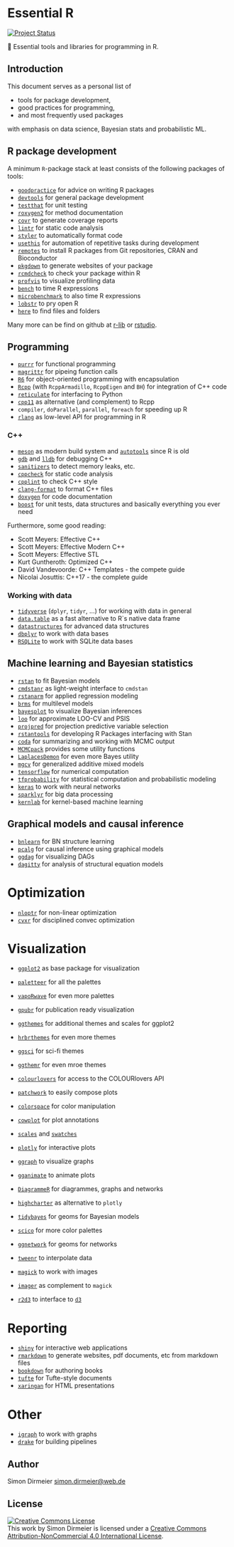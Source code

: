 # Essential R

[![Project Status](http://www.repostatus.org/badges/latest/concept.svg)](http://www.repostatus.org/#concept)

:rocket: Essential tools and libraries for programming in R.

## Introduction

This document serves as a personal list of

* tools for package development,
* good practices for programming,
* and most frequently used packages

with emphasis on data science, Bayesian stats and probabilistic ML.

## R package development

A minimum `R`-package stack at least consists of the following packages of tools:

- [`goodpractice`](https://github.com/MangoTheCat/goodpractice) for advice on writing R packages
- [`devtools`](https://github.com/r-lib/devtools) for general package development
- [`testthat`](https://github.com/r-lib/testthat) for unit testing
- [`roxygen2`](https://github.com/r-lib/testthat) for method documentation
- [`covr`](https://github.com/r-lib/covr) to generate coverage reports
- [`lintr`](https://github.com/jimhester/lintr) for static code analysis
- [`styler`](https://github.com/r-lib/styler) to automatically format code
- [`usethis`](https://github.com/r-lib/usethis) for automation of repetitive tasks during development
- [`remotes`](https://github.com/r-lib/remotes) to install R packages from Git repositories, CRAN and Bioconductor
- [`pkgdown`](https://github.com/r-lib/pkgdown) to generate websites of your package
- [`rcmdcheck`](https://github.com/r-lib/pkgdown) to check your package within R
- [`profvis`](https://github.com/rstudio/profvis) to visualize profiling data
- [`bench`](https://github.com/r-lib/bench) to time R expressions
- [`microbenchmark`](https://github.com/r-lib/bench) to also time R expressions
- [`lobstr`](https://github.com/r-lib/lobstr) to pry open R
- [`here`](https://github.com/r-lib/here) to find files and folders

Many more can be find on github at [r-lib](https://github.com/r-lib) or [rstudio](https://github.com/rstudio/).

## Programming

- [`purrr`](https://github.com/tidyverse/purrr) for functional programming
- [`magrittr`](https://github.com/tidyverse/magrittr) for pipeing function calls
- [`R6`](https://github.com/r-lib/R6) for object-oriented programming with encapsulation
- [`Rcpp`](https://github.com/RcppCore/Rcpp) (with `RcppArmadillo`, `RcppEigen` and `BH`) for integration of C++ code
- [`reticulate`](https://github.com/rstudio/reticulate) for interfacing to Python
- [`cpp11`](https://github.com/r-lib/cpp11) as alternative (and complement) to Rcpp
- `compiler`, `doParallel`, `parallel`, `foreach` for speeding up R
- [`rlang`](https://github.com/dirmeier/datastructures) as low-level API for programming in R

### C++

- [`meson`](https://mesonbuild.com/) as modern build system and [`autotools`](https://www.gnu.org/software/automake/manual/html_node/Autotools-Introduction.html) since R is old
- [`gdb`](https://www.gnu.org/software/gdb/) and [`lldb`](https://lldb.llvm.org/) for debugging C++
- [`sanitizers`](https://gcc.gnu.org/onlinedocs/gcc/Instrumentation-Options.html) to detect memory leaks, etc.
- [`cppcheck`](http://cppcheck.sourceforge.net/) for static code analysis
- [`cpplint`](https://github.com/cpplint/cpplint) to check C++ style
- [`clang-format`](https://clang.llvm.org/docs/ClangFormat.html) to format C++ files
- [`doxygen`](http://cppcheck.sourceforge.net/) for code documentation
- [`boost`](https://www.boost.org/) for unit tests, data structures and basically everything you ever need

Furthermore, some good reading:

- Scott Meyers: Effective C++
- Scott Meyers: Effective Modern C++
- Scott Meyers: Effective STL
- Kurt Guntheroth: Optimized C++
- David Vandevoorde: C++ Templates - the compete guide
- Nicolai Josuttis: C++17 - the complete guide

### Working with data

- [`tidyverse`](https://github.com/tidyverse/tidyverse) (`dplyr`, `tidyr`, ...) for working with data in general
- [`data.table`](https://github.com/Rdatatable/data.table) as a fast alternative to R`s native data frame
- [`datastructures`](https://github.com/dirmeier/datastructures) for advanced data structures
- [`dbplyr`](https://github.com/tidyverse/dbplyr/) to work with data bases
- [`RSQLite`](https://db.rstudio.com/databases/sqlite/) to work with SQLite data bases

## Machine learning and Bayesian statistics 

- [`rstan`](https://github.com/stan-dev/rstan) to fit Bayesian models
- [`cmdstanr`](https://github.com/stan-dev/cmdstanr) as light-weight interface to `cmdstan`
- [`rstanarm`](https://github.com/stan-dev/rstanarm) for applied regression modeling
- [`brms`](https://github.com/paul-buerkner/brms) for  multilevel models
- [`bayesplot`](https://github.com/stan-dev/bayesplot) to visualize Bayesian inferences
- [`loo`](https://github.com/stan-dev/loo) for approximate LOO-CV and PSIS
- [`projpred`](https://github.com/stan-dev/projpred) for projection predictive variable selection 
- [`rstantools`](https://github.com/stan-dev/rstantools) for developing R Packages interfacing with Stan 
- [`coda`](https://cran.r-project.org/web/packages/coda/index.html) for summarizing and working with MCMC output
- [`MCMCpack`](https://cran.r-project.org/web/packages/MCMCpack/index.html) provides some utility functions
- [`LaplacesDemon`](https://github.com/LaplacesDemonR/LaplacesDemon) for even more Bayes utility
- [`mgcv`](https://cran.r-project.org/web/packages/mgcv/index.html) for generalized additive mixed models
- [`tensorflow`](https://github.com/rstudio/tensorflow) for numerical computation
- [`tfprobability`](https://cran.r-project.org/web/packages/mgcv/index.html) for statistical computation and probabilistic modeling
- [`keras`](https://github.com/rstudio/tensorflow) to work with neural networks
- [`sparklyr`](https://github.com/sparklyr/sparklyr) for big data processing
- [`kernlab`](https://cran.r-project.org/web/packages/kernlab/index.html) for kernel-based machine learning

## Graphical models and causal inference

- [`bnlearn`](https://cran.r-project.org/web/packages/bnlearn/) for BN structure learning
- [`pcalg`](https://cran.r-project.org/web/packages/pcalg/) for causal inference using graphical models
- [`ggdag`](https://github.com/malcolmbarrett/ggdag) for visualizing DAGs
- [`dagitty`](https://github.com/jtextor/dagitty) for analysis of structural equation models

# Optimization

- [`nloptr`](https://cran.r-project.org/web/packages/nloptr/index.html) for non-linear optimization
- [`cvxr`](https://github.com/cvxgrp/CVXR) for disciplined convec optimization

# Visualization

- [`ggplot2`](https://github.com/tidyverse/ggplot2) as base package for visualization
- [`paletteer`](https://github.com/EmilHvitfeldt/paletteer) for all the palettes
- [`vapoRwave`](https://github.com/moldach/vapoRwave) for even more palettes
- [`gpubr`](https://github.com/kassambara/ggpubr) for publication ready visualization
- [`ggthemes`](https://github.com/jrnold/ggthemes) for additional themes and scales for ggplot2
- [`hrbrthemes`](https://github.com/hrbrmstr/hrbrthemes) for even more themes
- [`ggsci`](https://github.com/nanxstats/ggsci) for sci-fi themes
- [`ggthemr`](https://github.com/cttobin/ggthemr) for even mroe themes
- [`colourlovers`](https://github.com/andrewheiss/colourlovers) for access to the COLOURlovers API 

- [`patchwork`](https://github.com/thomasp85/patchwork) to easily compose plots
- [`colorspace`](https://cran.r-project.org/web/packages/colorspace/index.html) for color manipulation
- [`cowplot`](https://github.com/wilkelab/cowplot) for plot annotations
- [`scales`](https://github.com/r-lib/scales) and [`swatches`](https://github.com/hrbrmstr/swatches) 
- [`plotly`](https://github.com/ropensci/plotly) for interactive plots
- [`ggraph`](https://github.com/thomasp85/ggraph) to visualize graphs
- [`gganimate`](https://github.com/thomasp85/gganimate) to animate plots
- [`DiagrammeR`](https://github.com/rich-iannone/DiagrammeR) for diagrammes, graphs and networks
- [`highcharter`](https://github.com/jbkunst/highcharter) as alternative to `plotly`
- [`tidybayes`](https://github.com/mjskay/tidybayes) for geoms for Bayesian models
- [`scico`](https://github.com/thomasp85/scico) for more color palettes
- [`ggnetwork`](https://github.com/briatte/ggnetwork) for geoms for networks
- [`tweenr`](https://github.com/thomasp85/tweenr) to interpolate data
- [`magick`](https://github.com/ropensci/magick) to work with images
- [`imager`](https://github.com/dahtah/imager) as complement to `magick`
- [`r2d3`](https://github.com/rstudio/r2d3) to interface to [`d3`](https://d3js.org/)

# Reporting

- [`shiny`](https://github.com/rstudio/shiny) for interactive web applications
- [`rmarkdown`](https://rmarkdown.rstudio.com/index.html) to generate websites, pdf documents, etc from markdown files
- [`bookdown`](https://github.com/rstudio/bookdown) for authoring books
- [`tufte`](https://github.com/rstudio/tufte) for Tufte-style documents
- [`xaringan`](https://github.com/yihui/xaringan) for HTML presentations

# Other

- [`igraph`](https://github.com/igraph/igraph) to work with graphs
- [`drake`](https://github.com/ropensci/drake) for building pipelines

## Author

Simon Dirmeier <a href="mailto:simon.dirmeier@web.de">simon.dirmeier@web.de</a>

## License

<a rel="license" href="http://creativecommons.org/licenses/by-nc/4.0/"><img alt="Creative Commons License" style="border-width:0" src="https://i.creativecommons.org/l/by-nc/4.0/88x31.png" /></a><br />This work by Simon Dirmeier is licensed under a <a rel="license" href="http://creativecommons.org/licenses/by-nc/4.0/">Creative Commons Attribution-NonCommercial 4.0 International License</a>.
